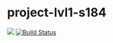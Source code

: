 # project-lvl1-s184
<a href="https://codeclimate.com/github/Rastavelli/project-lvl1-s184/maintainability"><img src="https://api.codeclimate.com/v1/badges/788d251a3865ad59b385/maintainability" /></a> [![Build Status](https://travis-ci.org/Rastavelli/project-lvl1-s184.svg?branch=master)](https://travis-ci.org/Rastavelli/project-lvl1-s184)
